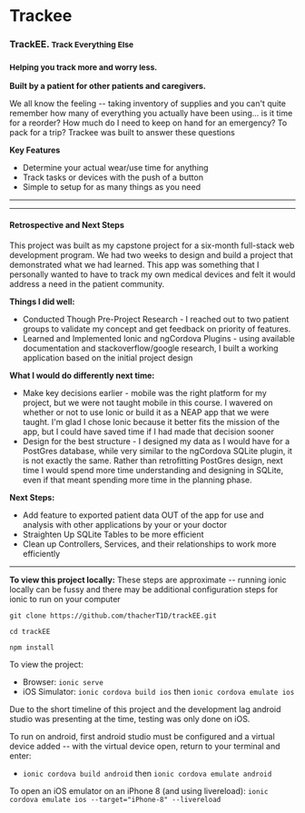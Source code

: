 Trackee
=====================

<h3>TrackEE. <small>Track Everything Else</small></h3>
<h3><small>Helping you track more and worry less.</small></h3>
  <p><strong>Built by a patient for other patients and caregivers.</strong></p>
  <p>We all know the feeling -- taking inventory of supplies and you can't quite remember how many of everything you actually have been using... is it time for a reorder? How much do I need to keep on hand for an emergency? To pack for a trip? Trackee was built to answer these questions</p>
  <p><strong>Key Features</strong></p>
  <ul>
    <li> Determine your actual wear/use time for anything</li>
    <li> Track tasks or devices with the push of a button</li>
    <li> Simple to setup for as many things as you need</li>
  </ul>

----------------------------------



----------------------------------

<h4>Retrospective and Next Steps</h4>
This project was built as my capstone project for a six-month full-stack web development program. We had two weeks to design and build a project that demonstrated what we had learned. This app was something that I personally wanted to have to track my own medical devices and felt it would address a need in the patient community.

**Things I did well:**
<ul>
  <li>Conducted Though Pre-Project Research - I reached out to two patient groups to validate my concept and get feedback on priority of features. </li>
  <li>Learned and Implemented Ionic and ngCordova Plugins - using available documentation and stackoverflow/google research, I built a working application based on the initial project design</li>

</ul>

**What I would do differently next time:**
<ul>
  <li>Make key decisions earlier - mobile was the right platform for my project, but we were not taught mobile in this course. I wavered on whether or not to use Ionic or build it as a NEAP app that we were taught. I'm glad I chose Ionic because it better fits the mission of the app, but I could have saved time if I had made that decision sooner</li>
  <li>Design for the best structure - I designed my data as I would have for a PostGres database, while very similar to the ngCordova SQLite plugin, it is not exactly the same. Rather than retrofitting PostGres design, next time I would spend more time understanding and designing in SQLite, even if that meant spending more time in the planning phase.</li>
</ul>

**Next Steps:**
<ul>
  <li>Add feature to exported patient data OUT of the app for use and analysis with other applications by your or your doctor</li>
  <li>Straighten Up SQLite Tables to be more efficient</li>
  <li>Clean up Controllers, Services, and their relationships to work more efficiently </li>
</ul>

----------------------------------

**To view this project locally:**
These steps are approximate -- running ionic locally can be fussy and there may be additional configuration steps for ionic to run on your computer

`git clone https://github.com/thacherT1D/trackEE.git`

`cd trackEE`

`npm install`

To view the project:
- Browser: `ionic serve`
- iOS Simulator: `ionic cordova build ios` then `ionic cordova emulate ios`

Due to the short timeline of this project and the development lag android studio was presenting at the time, testing was only done on iOS.

To run on android, first android studio must be configured and a virtual device added -- with the virtual device open, return to your terminal and enter:
- `ionic cordova build android` then `ionic cordova emulate android`


To open an iOS emulator on an iPhone 8 (and using livereload):
`ionic cordova emulate ios --target="iPhone-8" --livereload`
